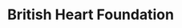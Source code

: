 ---
title: "British Heart Foundation"
url: /bexhill-on-sea/british-heart-foundation/
shop: Gebrauchtwaren
---